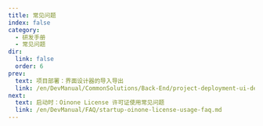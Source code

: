 ```yaml
---
title: 常见问题
index: false
category:
  - 研发手册
  - 常见问题
dir:
  link: false
  order: 6
prev:
  text: 项目部署：界面设计器的导入导出
  link: /en/DevManual/CommonSolutions/Back-End/project-deployment-ui-designer-import-export.md
next:
  text: 启动时：Oinone License 许可证使用常见问题
  link: /en/DevManual/FAQ/startup-oinone-license-usage-faq.md
---
```

